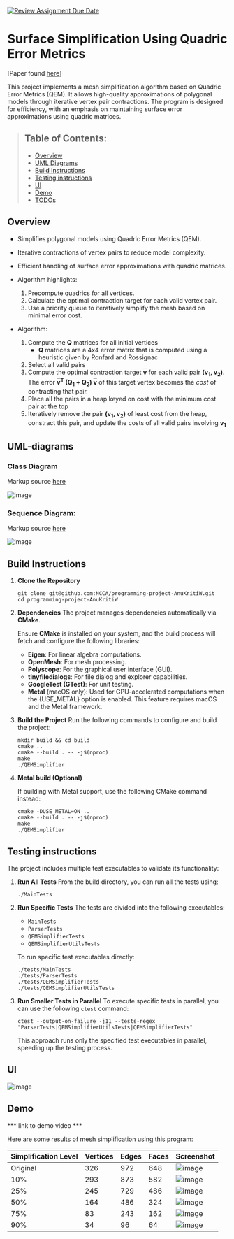 [![Review Assignment Due Date](https://classroom.github.com/assets/deadline-readme-button-22041afd0340ce965d47ae6ef1cefeee28c7c493a6346c4f15d667ab976d596c.svg)](https://classroom.github.com/a/RM1pL2Qm)

# Surface Simplification Using Quadric Error Metrics

\[Paper found [here](./References/Surface%20Simplification%20Using%20Quadric%20Error%20Metrics.pdf)\]

This project implements a mesh simplification algorithm based on Quadric Error Metrics (QEM). It allows high-quality approximations of polygonal models through iterative vertex pair contractions. The program is designed for efficiency, with an emphasis on maintaining surface error approximations using quadric matrices.

> ## Table of Contents:
> - [Overview](#overview)
> - [UML Diagrams](#uml-diagrams)
> - [Build Instructions](#build-instructions)
> - [Testing instructions](#testing-instructions)
> - [UI](#ui)
> - [Demo](#demo)
> - [TODOs](#todos)

## Overview
* Simplifies polygonal models using Quadric Error Metrics (QEM).
* Iterative contractions of vertex pairs to reduce model complexity.
* Efficient handling of surface error approximations with quadric matrices.

* Algorithm highlights:
    1. Precompute quadrics for all vertices.
    2. Calculate the optimal contraction target for each valid vertex pair.
    3. Use a priority queue to iteratively simplify the mesh based on minimal error cost.

* Algorithm:
    1. Compute the **Q** matrices for all initial vertices
        - **Q** matrices are a 4x4 error matrix that is computed using a  heuristic given by Ronfard and Rossignac
    2. Select all valid pairs
    3. Compute the optimal contraction target <strong><span style="text-decoration:overline;">v</span></strong> for each valid pair <strong>(v<sub>1</sub>, v<sub>2</sub>)</strong>. The error <strong>
  <span style="text-decoration:overline;">v</span><sup>T</sup> (Q<sub>1</sub> + Q<sub>2</sub>) <span style="text-decoration:overline;">v</span></strong> of this target vertex becomes the _cost_ of contracting that pair.
    1. Place all the pairs in a heap keyed on cost with the minimum cost pair at the top
    2. Iteratively remove the pair <strong>(v<sub>1</sub>, v<sub>2</sub>)</strong> of least cost from the heap, constract this pair, and update the costs of all valid pairs involving <strong>v<sub>1</sub></strong>
</strong>

## UML-diagrams

### Class Diagram
Markup source [here](./uml/class-diagram.puml)

![image](./uml/class-diagram.png)

### Sequence Diagram:
Markup source [here](./uml/seq-diagram.puml)

![image](./uml/seq-diagram.png)

## Build Instructions

1. **Clone the Repository**
    ```
    git clone git@github.com:NCCA/programming-project-AnuKritiW.git
    cd programming-project-AnuKritiW
    ```

2. **Dependencies** The project manages dependencies automatically via **CMake**.

    Ensure **CMake** is installed on your system, and the build process will fetch and configure the following libraries:

    * **Eigen**: For linear algebra computations.
    * **OpenMesh**: For mesh processing.
    * **Polyscope**: For the graphical user interface (GUI).
    * **tinyfiledialogs**: For file dialog and explorer capabilities.
    * **GoogleTest (GTest)**: For unit testing.
    * **Metal** (macOS only): Used for GPU-accelerated computations when the {USE_METAL} option is enabled. This feature requires macOS and the Metal framework.

3. **Build the Project** Run the following commands to configure and build the project:
    ```
    mkdir build && cd build
    cmake ..
    cmake --build . -- -j$(nproc)
    make
    ./QEMSimplifier
    ```

4. **Metal build (Optional)**

    If building with Metal support, use the following CMake command instead:
    ```
    cmake -DUSE_METAL=ON ..
    cmake --build . -- -j$(nproc)
    make
    ./QEMSimplifier
    ```

## Testing instructions

The project includes multiple test executables to validate its functionality:

1. **Run All Tests** From the build directory, you can run all the tests using:
    ```
    ./MainTests
    ```
2. **Run Specific Tests** The tests are divided into the following executables:
    * `MainTests`
    * `ParserTests`
    * `QEMSimplifierTests`
    * `QEMSimplifierUtilsTests`

    To run specific test executables directly:
    ```
    ./tests/MainTests
    ./tests/ParserTests
    ./tests/QEMSimplifierTests
    ./tests/QEMSimplifierUtilsTests
    ```
3. **Run Smaller Tests in Parallel** To execute specific tests in parallel, you can use the following `ctest` command:
    ```
    ctest --output-on-failure -j11 --tests-regex "ParserTests|QEMSimplifierUtilsTests|QEMSimplifierTests"
    ```
    This approach runs only the specified test executables in parallel, speeding up the testing process.

## UI

![image](./References/screenshots/ui.png)

## Demo

*** link to demo video ***

Here are some results of mesh simplification using this program:


| Simplification Level | Vertices | Edges | Faces | Screenshot                                           |
| -------------------- | -------- | ----- | ----- | ---------------------------------------------------- |
| Original             | 326      | 972   | 648   | ![image](./References/screenshots/screenshot_00.png) |
| 10%                  | 293      | 873   | 582   | ![image](./References/screenshots/screenshot_10.png) |
| 25%                  | 245      | 729   | 486   | ![image](./References/screenshots/screenshot_25.png) |
| 50%                  | 164      | 486   | 324   | ![image](./References/screenshots/screenshot_50.png) |
| 75%                  | 83       | 243   | 162   | ![image](./References/screenshots/screenshot_75.png) |
| 90%                  | 34       | 96    | 64    | ![image](./References/screenshots/screenshot_90.png) |
